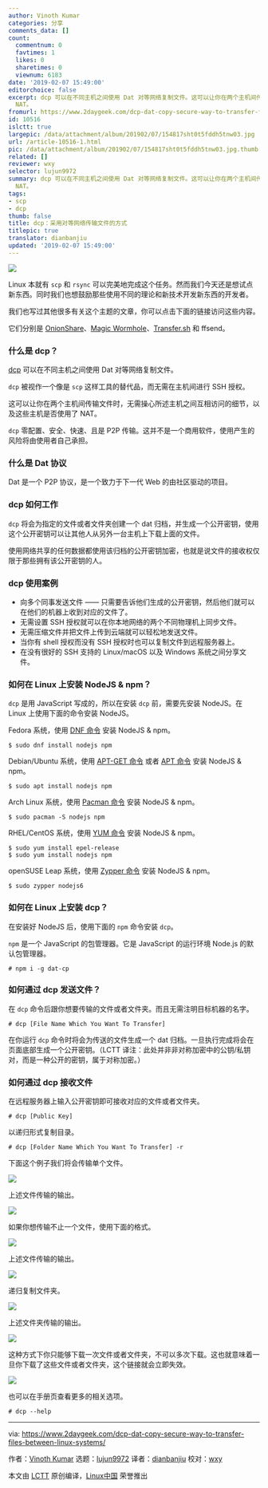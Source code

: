 ```yaml
---
author: Vinoth Kumar
categories: 分享
comments_data: []
count:
  commentnum: 0
  favtimes: 1
  likes: 0
  sharetimes: 0
  viewnum: 6183
date: '2019-02-07 15:49:00'
editorchoice: false
excerpt: dcp 可以在不同主机之间使用 Dat 对等网络复制文件。这可以让你在两个主机间传输文件时，无需操心所述主机之间互相访问的细节，以及这些主机是否使用了
  NAT。
fromurl: https://www.2daygeek.com/dcp-dat-copy-secure-way-to-transfer-files-between-linux-systems/
id: 10516
islctt: true
largepic: /data/attachment/album/201902/07/154817sht0t5fddh5tnw03.jpg
url: /article-10516-1.html
pic: /data/attachment/album/201902/07/154817sht0t5fddh5tnw03.jpg.thumb.jpg
related: []
reviewer: wxy
selector: lujun9972
summary: dcp 可以在不同主机之间使用 Dat 对等网络复制文件。这可以让你在两个主机间传输文件时，无需操心所述主机之间互相访问的细节，以及这些主机是否使用了
  NAT。
tags:
- scp
- dcp
thumb: false
title: dcp：采用对等网络传输文件的方式
titlepic: true
translator: dianbanjiu
updated: '2019-02-07 15:49:00'
---
```


![](/data/attachment/album/201902/07/154817sht0t5fddh5tnw03.jpg)


Linux 本就有 `scp` 和 `rsync` 可以完美地完成这个任务。然而我们今天还是想试点新东西。同时我们也想鼓励那些使用不同的理论和新技术开发新东西的开发者。


我们也写过其他很多有关这个主题的文章，你可以点击下面的链接访问这些内容。


它们分别是 [OnionShare](https://www.2daygeek.com/onionshare-secure-way-to-share-files-sharing-tool-linux/)、[Magic Wormhole](https://www.2daygeek.com/wormhole-securely-share-files-from-linux-command-line/)、[Transfer.sh](https://www.2daygeek.com/transfer-sh-easy-fast-way-share-files-over-internet-from-command-line/) 和 ffsend。


### 什么是 dcp？


[dcp](https://github.com/tom-james-watson/dat-cp) 可以在不同主机之间使用 Dat 对等网络复制文件。


`dcp` 被视作一个像是 `scp` 这样工具的替代品，而无需在主机间进行 SSH 授权。


这可以让你在两个主机间传输文件时，无需操心所述主机之间互相访问的细节，以及这些主机是否使用了 NAT。


`dcp` 零配置、安全、快速、且是 P2P 传输。这并不是一个商用软件，使用产生的风险将由使用者自己承担。


### 什么是 Dat 协议


Dat 是一个 P2P 协议，是一个致力于下一代 Web 的由社区驱动的项目。


### dcp 如何工作


`dcp` 将会为指定的文件或者文件夹创建一个 dat 归档，并生成一个公开密钥，使用这个公开密钥可以让其他人从另外一台主机上下载上面的文件。


使用网络共享的任何数据都使用该归档的公开密钥加密，也就是说文件的接收权仅限于那些拥有该公开密钥的人。


### dcp 使用案例


* 向多个同事发送文件 —— 只需要告诉他们生成的公开密钥，然后他们就可以在他们的机器上收到对应的文件了。
* 无需设置 SSH 授权就可以在你本地网络的两个不同物理机上同步文件。
* 无需压缩文件并把文件上传到云端就可以轻松地发送文件。
* 当你有 shell 授权而没有 SSH 授权时也可以复制文件到远程服务器上。
* 在没有很好的 SSH 支持的 Linux/macOS 以及 Windows 系统之间分享文件。


### 如何在 Linux 上安装 NodeJS & npm？


`dcp` 是用 JavaScript 写成的，所以在安装 `dcp` 前，需要先安装 NodeJS。在 Linux 上使用下面的命令安装 NodeJS。


Fedora 系统，使用 [DNF 命令](https://www.2daygeek.com/dnf-command-examples-manage-packages-fedora-system/) 安装 NodeJS & npm。



```
$ sudo dnf install nodejs npm
```

Debian/Ubuntu 系统，使用 [APT-GET 命令](https://www.2daygeek.com/apt-get-apt-cache-command-examples-manage-packages-debian-ubuntu-systems/) 或者 [APT 命令](https://www.2daygeek.com/apt-get-apt-cache-command-examples-manage-packages-debian-ubuntu-systems/) 安装 NodeJS & npm。



```
$ sudo apt install nodejs npm
```

Arch Linux 系统，使用 [Pacman 命令](https://www.2daygeek.com/pacman-command-examples-manage-packages-arch-linux-system/) 安装 NodeJS & npm。



```
$ sudo pacman -S nodejs npm
```

RHEL/CentOS 系统，使用 [YUM 命令](https://www.2daygeek.com/yum-command-examples-manage-packages-rhel-centos-systems/) 安装 NodeJS & npm。



```
$ sudo yum install epel-release
$ sudo yum install nodejs npm
```

openSUSE Leap 系统，使用 [Zypper 命令](https://www.2daygeek.com/zypper-command-examples-manage-packages-opensuse-system/) 安装 NodeJS & npm。



```
$ sudo zypper nodejs6
```

### 如何在 Linux 上安装 dcp？


在安装好 NodeJS 后，使用下面的 `npm` 命令安装 `dcp`。


`npm` 是一个 JavaScript 的包管理器。它是 JavaScript 的运行环境 Node.js 的默认包管理器。



```
# npm i -g dat-cp
```

### 如何通过 dcp 发送文件？


在 `dcp` 命令后跟你想要传输的文件或者文件夹。而且无需注明目标机器的名字。



```
# dcp [File Name Which You Want To Transfer]
```

在你运行 `dcp` 命令时将会为传送的文件生成一个 dat 归档。一旦执行完成将会在页面底部生成一个公开密钥。（LCTT 译注：此处并非非对称加密中的公钥/私钥对，而是一种公开的密钥，属于对称加密。）


### 如何通过 dcp 接收文件


在远程服务器上输入公开密钥即可接收对应的文件或者文件夹。



```
# dcp [Public Key]
```

以递归形式复制目录。



```
# dcp [Folder Name Which You Want To Transfer] -r
```

下面这个例子我们将会传输单个文件。


![](/data/attachment/album/201902/07/155111o2m3k0z3jcjc1u4x.png)


上述文件传输的输出。


![](/data/attachment/album/201902/07/155121qz6ckkn9643tug4i.png)


如果你想传输不止一个文件，使用下面的格式。


![](/data/attachment/album/201902/07/155132z9j7pgwg8wix6xg5.jpg)


上述文件传输的输出。


![](/data/attachment/album/201902/07/155146zptdv88jh8pn8hr7.jpg)


递归复制文件夹。


![](/data/attachment/album/201902/07/155208y3jrsspx55xxzzx7.jpg)


上述文件夹传输的输出。


![](/data/attachment/album/201902/07/155223b5r38mlpu5zrmv8l.jpg)


这种方式下你只能够下载一次文件或者文件夹，不可以多次下载。这也就意味着一旦你下载了这些文件或者文件夹，这个链接就会立即失效。


![](/data/attachment/album/201902/07/155233fxzvuot6bwurdrz6.jpg)


也可以在手册页查看更多的相关选项。



```
# dcp --help
```



---


via: <https://www.2daygeek.com/dcp-dat-copy-secure-way-to-transfer-files-between-linux-systems/>


作者：[Vinoth Kumar](https://www.2daygeek.com/author/vinoth/) 选题：[lujun9972](https://github.com/lujun9972) 译者：[dianbanjiu](https://github.com/dianbanjiu) 校对：[wxy](https://github.com/wxy)


本文由 [LCTT](https://github.com/LCTT/TranslateProject) 原创编译，[Linux中国](https://linux.cn/) 荣誉推出